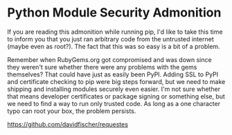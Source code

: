 Python Module Security Admonition
=================================

If you are reading this admonition while running pip, I'd like to take
this time to inform you that you just ran arbitrary code from the untrusted
internet (maybe even as root?). The fact that this was so easy is a bit of a
problem.

Remember when RubyGems.org got compromised and was down since they weren't
sure whether there were any problems with the gems themselves? That could
have just as easily been PyPI. Adding SSL to PyPI and certificate checking
to pip were big steps forward, but we need to make shipping and installing
modules securely even easier. I'm not sure whether that means developer
certificates or package signing or something else, but we need to find a
way to run only trusted code. As long as a one character typo can root your
box, the problem persists.

https://github.com/davidfischer/requestes
